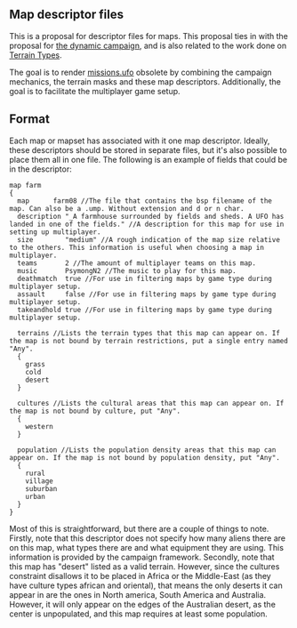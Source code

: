 ## Map descriptor files

This is a proposal for descriptor files for maps. This proposal ties in
with the proposal for [the dynamic
campaign](Gameplay_Proposals/Campaign "wikilink"), and is also related
to the work done on [Terrain Types](Mapping/Terrain_Types "wikilink").

The goal is to render
[missions.ufo](https://ufoai.svn.sourceforge.net/svnroot/ufoai/ufoai/trunk/base/ufos/missions.ufo)
obsolete by combining the campaign mechanics, the terrain masks and
these map descriptors. Additionally, the goal is to facilitate the
multiplayer game setup.

## Format

Each map or mapset has associated with it one map descriptor. Ideally,
these descriptors should be stored in separate files, but it's also
possible to place them all in one file. The following is an example of
fields that could be in the descriptor:

    map farm
    {
      map      farm08 //The file that contains the bsp filename of the map. Can also be a .ump. Without extension and d or n char.
      description "_A farmhouse surrounded by fields and sheds. A UFO has landed in one of the fields." //A description for this map for use in setting up multiplayer.
      size        "medium" //A rough indication of the map size relative to the others. This information is useful when choosing a map in multiplayer.
      teams       2 //The amount of multiplayer teams on this map.
      music       PsymongN2 //The music to play for this map.
      deathmatch  true //For use in filtering maps by game type during multiplayer setup.
      assault     false //For use in filtering maps by game type during multiplayer setup.
      takeandhold true //For use in filtering maps by game type during multiplayer setup.

      terrains //Lists the terrain types that this map can appear on. If the map is not bound by terrain restrictions, put a single entry named "Any".
      {
        grass
        cold
        desert
      }

      cultures //Lists the cultural areas that this map can appear on. If the map is not bound by culture, put "Any".
      {
        western
      }

      population //Lists the population density areas that this map can appear on. If the map is not bound by population density, put "Any".
      {
        rural
        village
        suburban
        urban
      }
    }

Most of this is straightforward, but there are a couple of things to
note.
Firstly, note that this descriptor does not specify how many aliens
there are on this map, what types there are and what equipment they are
using. This information is provided by the campaign framework.
Secondly, note that this map has "desert" listed as a valid terrain.
However, since the cultures constraint disallows it to be placed in
Africa or the Middle-East (as they have culture types african and
oriental), that means the only deserts it can appear in are the ones in
North america, South America and Australia. However, it will only appear
on the edges of the Australian desert, as the center is unpopulated, and
this map requires at least some population.